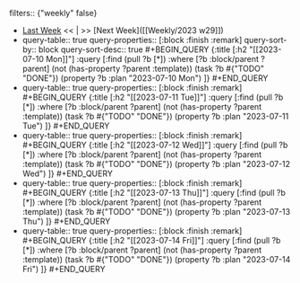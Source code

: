 filters:: {"weekly" false}

- [Last Week]([[Weekly/]]) << | >> [Next Week]([[Weekly/2023 w29]])
- query-table:: true
  query-properties:: [:block :finish :remark]
  query-sort-by:: block
  query-sort-desc:: true
  #+BEGIN_QUERY
  {:title [:h2 "[[2023-07-10 Mon]]"]
  :query [:find (pull ?b [*])
       :where
       [?b :block/parent ?parent]
       (not (has-property ?parent :template))
       (task ?b #{"TODO" "DONE"})
       (property ?b :plan "2023-07-10 Mon")
  ]}
  #+END_QUERY
- query-table:: true
  query-properties:: [:block :finish :remark]
  #+BEGIN_QUERY
  {:title [:h2 "[[2023-07-11 Tue]]"]
  :query [:find (pull ?b [*])
       :where
       [?b :block/parent ?parent]
       (not (has-property ?parent :template))
       (task ?b #{"TODO" "DONE"})
       (property ?b :plan "2023-07-11 Tue")
  ]}
  #+END_QUERY
- query-table:: true
  query-properties:: [:block :finish :remark]
  #+BEGIN_QUERY
  {:title [:h2 "[[2023-07-12 Wed]]"]
  :query [:find (pull ?b [*])
       :where
       [?b :block/parent ?parent]
       (not (has-property ?parent :template))
       (task ?b #{"TODO" "DONE"})
       (property ?b :plan "2023-07-12 Wed")
  ]}
  #+END_QUERY
- query-table:: true
  query-properties:: [:block :finish :remark]
  #+BEGIN_QUERY
  {:title [:h2 "[[2023-07-13 Thu]]"]
  :query [:find (pull ?b [*])
       :where
       [?b :block/parent ?parent]
       (not (has-property ?parent :template))
       (task ?b #{"TODO" "DONE"})
       (property ?b :plan "2023-07-13 Thu")
  ]}
  #+END_QUERY
- query-table:: true
  query-properties:: [:block :finish :remark]
  #+BEGIN_QUERY
  {:title [:h2 "[[2023-07-14 Fri]]"]
  :query [:find (pull ?b [*])
       :where
       [?b :block/parent ?parent]
       (not (has-property ?parent :template))
       (task ?b #{"TODO" "DONE"})
       (property ?b :plan "2023-07-14 Fri")
  ]}
  #+END_QUERY